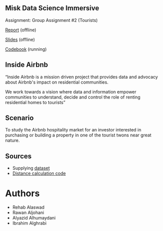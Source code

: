 ## **Misk Data Science Immersive**
Assignment: Group Assignment #2 (Tourists)

[Report]() (offline)

[Slides]() (offline)

[Codebook](./src/Codebook.ipynb) (running)

## Inside Airbnb

“Inside Airbnb is a mission driven project that provides data and advocacy about Airbnb's impact on residential communities.

We work towards a vision where data and information empower communities to understand, decide and control the role of renting residential homes to tourists”

## Scenario

To study the Airbnb hospitality market for an investor interested in purchasing or building a property in one of the tourist twons near great nature.

## Sources

- Supplying [dataset](https://open.canada.ca/data/en/dataset/763fe3b8-cdc3-4b8a-bbbd-a0a9bc587c56)
- [Distance calculation code](https://www.geeksforgeeks.org/program-distance-two-points-earth/)

# Authors

- Rehab Alaswad
- Rawan Aljohani
- Alyazid Alhumaydani
- Ibrahim Alghrabi
